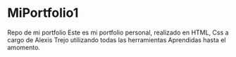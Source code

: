 # MiPortfolio1
Repo de mi portfolio
Este es mi portfolio personal, realizado en HTML, Css a cargo de Alexis Trejo utilizando todas las herramientas
Aprendidas hasta el amomento.